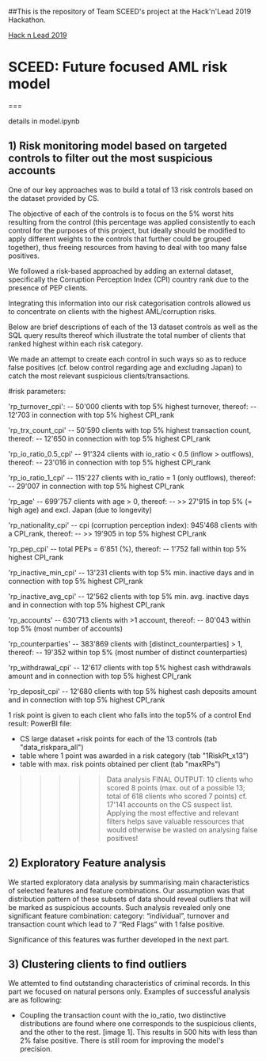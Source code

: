 ##This is the repository of Team SCEED's project at the Hack'n'Lead 2019 Hackathon.

[Hack n Lead 2019](https://womenplusplus.ch/hacknlead)

# SCEED: Future focused AML risk model

===

details in model.ipynb

## 1) Risk monitoring model based on targeted controls to filter out the most suspicious accounts

One of our key approaches was to build a total of 13 risk controls based on the dataset provided by CS.

The objective of each of the controls is to focus on the 5% worst hits resulting from the control (this percentage was applied consistently to each control for the purposes of this project, but ideally should be modified to apply different weights to the controls that further could be grouped together), thus freeing resources from having to deal with too many false positives.

We followed a risk-based approached by adding an external dataset, specifically the Corruption Perception Index (CPI) country rank due to the presence of PEP clients.

Integrating this information into our risk categorisation controls allowed us to concentrate on clients with the highest AML/corruption risks.

Below are brief descriptions of each of the 13 dataset controls as well as the SQL query results thereof which illustrate the total number of clients that ranked highest within each risk category.

We made an attempt to create each control in such ways so as to reduce false positives (cf. below control regarding age and excluding Japan) to catch the most relevant suspicious clients/transactions.

#risk parameters:

'rp_turnover_cpi':
 -- 50'000 clients with top 5% highest turnover, thereof:
 -- 12'703 in connection with top 5% highest CPI_rank

'rp_trx_count_cpi'
 -- 50'590 clients with top 5% highest transaction count, thereof:
 -- 12'650 in connection with top 5% highest CPI_rank

'rp_io_ratio_0.5_cpi'
 -- 91'324 clients with io_ratio < 0.5 (inflow > outflows), thereof:
 -- 23'016 in connection with top 5% highest CPI_rank

'rp_io_ratio_1_cpi'
 -- 115'227 clients with io_ratio = 1 (only outflows), thereof:
 -- 29'007 in connection with top 5% highest CPI_rank

'rp_age'
 -- 699'757 clients with age > 0, thereof:
 -- >> 27'915 in top 5% (= high age) and excl. Japan (due to longevity)

'rp_nationality_cpi'
 -- cpi (corruption perception index): 945'468 clients with a CPI_rank, thereof:
 -- >> 19'905 in top 5% highest CPI_rank

'rp_pep_cpi'
 -- total PEPs = 6'851 (%), thereof:
 -- 1'752 fall within top 5% highest CPI_rank

'rp_inactive_min_cpi'
 -- 13'231 clients with top 5% min. inactive days and in connection with top 5% highest CPI_rank

'rp_inactive_avg_cpi'
 -- 12'562 clients with top 5% min. avg. inactive days and in connection with top 5% highest CPI_rank

'rp_accounts'
 -- 630'713 clients with >1 account, thereof:
 -- 80'043 within top 5% (most number of accounts)

'rp_counterparties'
 -- 383'869 clients with [distinct_counterparties] > 1, thereof:
 -- 19'352 within top 5% (most number of distinct counterparties)

'rp_withdrawal_cpi'
 -- 12'617 clients with top 5% highest cash withdrawals amount and in connection with top 5% highest CPI_rank

'rp_deposit_cpi'
 -- 12'680 clients with top 5% highest cash deposits amount and in connection with top 5% highest CPI_rank

1 risk point is given to each client who falls into the top5% of a control
End result:
PowerBI file:
- CS large dataset +risk points for each of the 13 controls (tab "data_riskpara_all")
- table where 1 point was awarded in a risk category (tab "1RiskPt_x13")
- table with max. risk points obtained per client (tab "maxRPs")

>>>>> Data analysis FINAL OUTPUT: 
 10 clients who scored 8 points (max. out of a possible 13; total of 618 clients who scored 7 points) cf. 17'141 accounts on the CS suspect list.
 Applying the most effective and relevant filters helps save valuable ressources that would otherwise be wasted on analysing false positives!

## 2) Exploratory Feature analysis

We started exploratory data analysis by summarising main characteristics of selected features and feature combinations. Our assumption was that distribution pattern of these subsets of data should reveal outliers that will be marked as suspicious accounts. Such analysis revealed only one significant feature combination: category: “individual”, turnover and transaction count which lead to 7 “Red Flags” with 1 false positive.

Significance of this features was further developed in the next part.

## 3) Clustering clients to find outliers 

We attemted to find outstanding characteristics of criminal records. In this part we focused on natural persons only.
Examples of successful analysis are as following:
- Coupling the transaction count with the io_ratio, two distinctive distributions are found where one corresponds to the suspicious clients, and the other to the rest. [image 1].
This results in 500 hits with less than 2% false positive. There is still room for improving the model's precision.  


